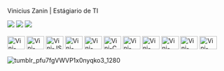 Vinicius Zanin | Estágiario de TI
<div> 
  <a href="https://www.instagram.com/vinizaninreal/" target="_blank"><img src="https://img.shields.io/badge/-Instagram-%23E4405F?style=for-the-badge&logo=instagram&logoColor=white" target="_blank"></a> 
  <a href = "mailto:vinizanincontato@gmail.com"><img src="https://img.shields.io/badge/-Gmail-%23333?style=for-the-badge&logo=gmail&logoColor=white" target="_blank"></a>
  <a href="https://www.linkedin.com/in/viniciuszanin" target="_blank"><img src="https://img.shields.io/badge/-LinkedIn-%230077B5?style=for-the-badge&logo=linkedin&logoColor=white" target="_blank"></a> 
</div>
  <div style ="display: inline_block"><br>
    <img align="center" alt="Vini-Python" height="30" width="40" src="https://cdn.jsdelivr.net/gh/devicons/devicon@latest/icons/python/python-original.svg" />
    <img align="center" alt="Vini-Java" height="30" width="40" src="https://cdn.jsdelivr.net/gh/devicons/devicon@latest/icons/java/java-original.svg" />     
    <img align="center" alt="Vini-JS" height="30" width="40" src="https://cdn.jsdelivr.net/gh/devicons/devicon@latest/icons/javascript/javascript-original.svg" />
    <img align="center" alt="Vini-Dot-net" height="30" width="40" src="https://cdn.jsdelivr.net/gh/devicons/devicon@latest/icons/dot-net/dot-net-original.svg" />
    <img align="center" alt="Vini-C#" height="30" width="40" src="https://cdn.jsdelivr.net/gh/devicons/devicon@latest/icons/csharp/csharp-original.svg" />
    <img align="center" alt="Vini-C" height="30" width="40" src="https://cdn.jsdelivr.net/gh/devicons/devicon@latest/icons/c/c-original.svg" />
    <img align="center" alt="Vini-Azure" height="30" width="40" src="https://cdn.jsdelivr.net/gh/devicons/devicon@latest/icons/azure/azure-original.svg" />
    <img align="center" alt="Vini-mysql" height="30" width="40" src="https://cdn.jsdelivr.net/gh/devicons/devicon@latest/icons/mysql/mysql-original.svg" /> 
    <img align="center" alt="Vini-postgre" height="30" width="40" src="https://cdn.jsdelivr.net/gh/devicons/devicon@latest/icons/postgresql/postgresql-original.svg" />
    <img align="center" alt="Vini-flutter" height="30" width="40" src="https://cdn.jsdelivr.net/gh/devicons/devicon@latest/icons/flutter/flutter-original.svg" />
    <img align="center" alt="Vini-flutter" height="30" width="40" src="https://cdn.jsdelivr.net/gh/devicons/devicon@latest/icons/figma/figma-original.svg" />
    

</div>
<div style ="display: inline_block"><br>
  <img aling="right" alt="tumblr_pfu7fgVWVP1x0nyqko3_1280" src="https://i.redd.it/0pa1hafj20h41.gif">
</div>
